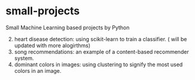 # small-projects
Small Machine Learning based projects by Python

2. heart disease detection: using scikit-learn to train a classifier. ( will be updated with more alogirthms)
3. song recommendations: an example of a content-based recommender system.
4. dominant colors in images: using clustering to signify the most used colors in an image.

